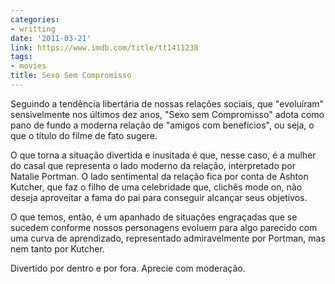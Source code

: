 ```yaml
---
categories:
- writting
date: '2011-03-21'
link: https://www.imdb.com/title/tt1411238
tags:
- movies
title: Sexo Sem Compromisso
---
```


Seguindo a tendência libertária de nossas relações sociais, que "evoluíram" sensivelmente nos últimos dez anos, "Sexo sem Compromisso" adota como pano de fundo a moderna relação de "amigos com benefícios", ou seja, o que o título do filme de fato sugere.

O que torna a situação divertida e inusitada é que, nesse caso, é a mulher do casal que representa o lado moderno da relação, interpretado por Natalie Portman. O lado sentimental da relação fica por conta de Ashton Kutcher, que faz o filho de uma celebridade que, clichês mode on, não deseja aproveitar a fama do pai para conseguir alcançar seus objetivos.

O que temos, então, é um apanhado de situações engraçadas que se sucedem conforme nossos personagens evoluem para algo parecido com uma curva de aprendizado, representado admiravelmente por Portman, mas nem tanto por Kutcher.

Divertido por dentro e por fora. Aprecie com moderação.
